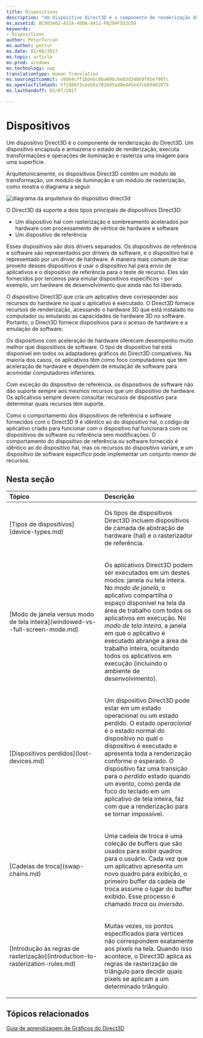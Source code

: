 ```yaml
---
title: Dispositivos
description: "Um dispositivo Direct3D é o componente de renderização do Direct3D. Um dispositivo encapsula e armazena o estado de renderização, executa transformações e operações de iluminação e rasteriza uma imagem para uma superfície."
ms.assetid: BC903462-A32A-46BA-8411-FB294F5D2CD9
keywords:
- Dispositivos
author: PeterTurcan
ms.author: pettur
ms.date: 02/08/2017
ms.topic: article
ms.prod: windows
ms.technology: uwp
translationtype: Human Translation
ms.sourcegitcommit: c6b64cff1bbebc8ba69bc6e03d34b69f85e798fc
ms.openlocfilehash: 5f2d86f3ceeb5a7026d5ad8e445e47cb69402879
ms.lasthandoff: 02/07/2017

---
```


# <a name="devices"></a>Dispositivos


Um dispositivo Direct3D é o componente de renderização do Direct3D. Um dispositivo encapsula e armazena o estado de renderização, executa transformações e operações de iluminação e rasteriza uma imagem para uma superfície.

Arquitetonicamente, os dispositivos Direct3D contêm um módulo de transformação, um módulo de iluminação e um módulo de rasterização, como mostra o diagrama a seguir.

![diagrama da arquitetura do dispositivo direct3d](images/d3ddev.png)

O Direct3D dá suporte a dois tipos principais de dispositivos Direct3D:

-   Um dispositivo hal com rasterização e sombreamento acelerados por hardware com processamento de vértice de hardware e software
-   Um dispositivo de referência

Esses dispositivos são dois drivers separados. Os dispositivos de referência e software são representados por drivers de software, e o dispositivo hal é representado por um driver de hardware. A maneira mais comum de tirar proveito desses dispositivos é usar o dispositivo hal para envio de aplicativos e o dispositivo de referência para o teste de recurso. Eles são fornecidos por terceiros para emular dispositivos específicos - por exemplo, um hardware de desenvolvimento que ainda não foi liberado.

O dispositivo Direct3D que cria um aplicativo deve corresponder aos recursos do hardware no qual o aplicativo é executado. O Direct3D fornece recursos de renderização, acessando o hardware 3D que está instalado no computador ou emulando as capacidades de hardware 3D no software. Portanto, o Direct3D fornece dispositivos para o acesso de hardware e a emulação de software.

Os dispositivos com aceleração de hardware oferecem desempenho muito melhor que dispositivos de software. O tipo de dispositivo hal está disponível em todos os adaptadores gráficos do Direct3D compatíveis. Na maioria dos casos, os aplicativos têm como foco computadores que têm aceleração de hardware e dependem de emulação de software para acomodar computadores inferiores.

Com exceção do dispositivo de referência, os dispositivos de software não dão suporte sempre aos mesmos recursos que um dispositivo de hardware. Os aplicativos sempre devem consultar recursos de dispositivo para determinar quais recursos têm suporte.

Como o comportamento dos dispositivos de referência e software fornecidos com o Direct3D 9 é idêntico ao do dispositivo hal, o código de aplicativo criado para funcionar com o dispositivo hal funcionará com os dispositivos de software ou referência sem modificações. O comportamento do dispositivo de referência ou software fornecido é idêntico ao do dispositivo hal, mas os recursos do dispositivo variam, e um dispositivo de software específico pode implementar um conjunto menor de recursos.

## <a name="span-idin-this-sectionspanin-this-section"></a><span id="in-this-section"></span>Nesta seção


<table>
<colgroup>
<col width="50%" />
<col width="50%" />
</colgroup>
<thead>
<tr class="header">
<th align="left">Tópico</th>
<th align="left">Descrição</th>
</tr>
</thead>
<tbody>
<tr class="odd">
<td align="left"><p>[Tipos de dispositivos](device-types.md)</p></td>
<td align="left"><p>Os tipos de dispositivos Direct3D incluem dispositivos de camada de abstração de hardware (hal) e o rasterizador de referência.</p></td>
</tr>
<tr class="even">
<td align="left"><p>[Modo de janela versus modo de tela inteira](windowed-vs--full-screen-mode.md)</p></td>
<td align="left"><p>Os aplicativos Direct3D podem ser executados em um destes modos: janela ou tela inteira. No <em>modo de janela</em>, o aplicativo compartilha o espaço disponível na tela da área de trabalho com todos os aplicativos em execução. No <em>modo de tela inteira</em>, a janela em que o aplicativo é executado abrange a área de trabalho inteira, ocultando todos os aplicativos em execução (incluindo o ambiente de desenvolvimento).</p></td>
</tr>
<tr class="odd">
<td align="left"><p>[Dispositivos perdidos](lost-devices.md)</p></td>
<td align="left"><p>Um dispositivo Direct3D pode estar em um estado operacional ou um estado perdido. O estado <em>operacional</em> é o estado normal do dispositivo no qual o dispositivo é executado e apresenta toda a renderização conforme o esperado. O dispositivo faz uma transição para o <em>perdido</em> estado quando um evento, como perda de foco do teclado em um aplicativo de tela inteira, faz com que a renderização para se tornar impossível.</p></td>
</tr>
<tr class="even">
<td align="left"><p>[Cadeias de troca](swap-chains.md)</p></td>
<td align="left"><p>Uma cadeia de troca é uma coleção de buffers que são usados para exibir quadros para o usuário. Cada vez que um aplicativo apresenta um novo quadro para exibição, o primeiro buffer da cadeia de troca assume o lugar do buffer exibido. Esse processo é chamado <em>troca</em> ou <em>inversão</em>.</p></td>
</tr>
<tr class="odd">
<td align="left"><p>[Introdução às regras de rasterização](introduction-to-rasterization-rules.md)</p></td>
<td align="left"><p>Muitas vezes, os pontos especificados para vértices não correspondem exatamente aos pixels na tela. Quando isso acontece, o Direct3D aplica as regras de rasterização de triângulo para decidir quais pixels se aplicam a um determinado triângulo.</p></td>
</tr>
</tbody>
</table>

 

## <a name="span-idrelated-topicsspanrelated-topics"></a><span id="related-topics"></span>Tópicos relacionados


[Guia de aprendizagem de Gráficos do Direct3D](index.md)

 

 





